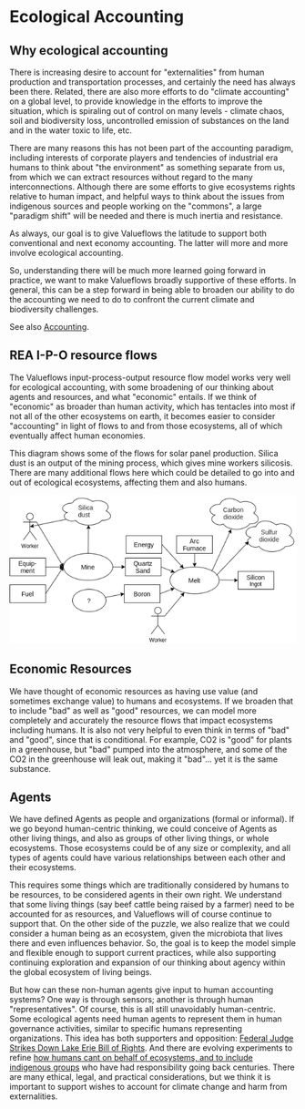 # Ecological Accounting

## Why ecological accounting

There is increasing desire to account for "externalities" from human production and transportation processes, and certainly the need has always been there. Related, there are also more efforts to do "climate accounting" on a global level, to provide knowledge in the efforts to improve the situation, which is spiraling out of control on many levels - climate chaos, soil and biodiversity loss, uncontrolled emission of substances on the land and in the water toxic to life, etc.

There are many reasons this has not been part of the accounting paradigm, including interests of corporate players and tendencies of industrial era humans to think about "the environment" as something separate from us, from which we can extract resources without regard to the many interconnections.  Although there are some efforts to give ecosystems rights relative to human impact, and helpful ways to think about the issues from indigenous sources and people working on the "commons", a large "paradigm shift" will be needed and there is much inertia and resistance.

As always, our goal is to give Valueflows the latitude to support both conventional and next economy accounting.  The latter will more and more involve ecological accounting.

So, understanding there will be much more learned going forward in practice, we want to make Valueflows broadly supportive of these efforts.  In general, this can be a step forward in being able to broaden our ability to do the accounting we need to do to confront the current climate and biodiversity challenges.

See also [Accounting](accounting.md).

## REA I-P-O resource flows

The Valueflows input-process-output resource flow model works very well for ecological accounting, with some broadening of our thinking about agents and resources, and what "economic" entails.  If we think of "economic" as broader than human activity, which has tentacles into most if not all of the other ecosystems on earth, it becomes easier to consider "accounting" in light of flows to and from those ecosystems, all of which eventually affect human economies.

This diagram shows some of the flows for solar panel production.  Silica dust is an output of the mining process, which gives mine workers silicosis.  There are many additional flows here which could be detailed to go into and out of ecological ecosystems, affecting them and also humans.

![flow diagram of solar panel production including externalities](../assets/SolarPanelProduction.png)

## Economic Resources

We have thought of economic resources as having use value (and sometimes exchange value) to humans and ecosystems.  If we broaden that to include "bad" as well as "good" resources, we can model more completely and accurately the resource flows that impact ecosystems including humans.  It is also not very helpful to even think in terms of "bad" and "good", since that is conditional.  For example, CO2 is "good" for plants in a greenhouse, but "bad" pumped into the atmosphere, and some of the CO2 in the greenhouse will leak out, making it "bad"... yet it is the same substance.

## Agents

We have defined Agents as people and organizations (formal or informal).  If we go beyond human-centric thinking, we could conceive of Agents as other living things, and also as groups of other living things, or whole ecosystems.  Those ecosystems could be of any size or complexity, and all types of agents could have various relationships between each other and their ecosystems.

This requires some things which are traditionally considered by humans to be resources, to be considered agents in their own right.  We understand that some living things (say beef cattle being raised by a farmer) need to be accounted for as resources, and Valueflows will of course continue to support that.  On the other side of the puzzle, we also realize that we could consider a human being as an ecosystem, given the microbiota that lives there and even influences behavior.  So, the goal is to keep the model simple and flexible enough to support current practices, while also supporting continuing exploration and expansion of our thinking about agency within the global ecosystem of living beings.

But how can these non-human agents give input to human accounting systems?  One way is through sensors; another is through human "representatives".  Of course, this is all still unavoidably human-centric.  Some ecological agents need human agents to represent them in human governance activities, similar to specific humans representing organizations. This idea has both supporters and opposition: [Federal Judge Strikes Down Lake Erie Bill of Rights](https://aldf.org/article/federal-judge-strikes-down-lake-erie-bill-of-rights/). And there are evolving experiments to refine [how humans cant on behalf of ecosystems, and to include indigenous groups](https://theconversation.com/new-law-finally-gives-voice-to-the-yarra-rivers-traditional-owners-83307) who have had responsibility going back centuries. There are many ethical, legal, and practical considerations, but we think it is important to support wishes to account for climate change and harm from externalities.

